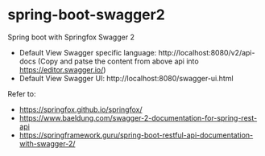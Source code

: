 # spring-boot-swagger2
Spring boot with Springfox Swagger 2

+ Default View Swagger specific language: http://localhost:8080/v2/api-docs
(Copy and patse the content from above api into https://editor.swagger.io/)
+ Default View Swagger UI: http://localhost:8080/swagger-ui.html

Refer to:
+ https://springfox.github.io/springfox/
+ https://www.baeldung.com/swagger-2-documentation-for-spring-rest-api
+ https://springframework.guru/spring-boot-restful-api-documentation-with-swagger-2/
